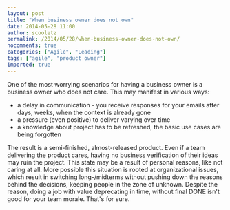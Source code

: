 ```yaml
---
layout: post
title: "When business owner does not own"
date: 2014-05-28 11:00
author: scooletz
permalink: /2014/05/28/when-business-owner-does-not-own/
nocomments: true
categories: ["Agile", "Leading"]
tags: ["agile", "product owner"]
imported: true
---
```


One of the most worrying scenarios for having a business owner is a business owner who does not care. This may manifest in various ways:

* a delay in communication - you receive responses for your emails after days, weeks, when the context is already gone
* a pressure (even positive) to deliver varying over time
* a knowledge about project has to be refreshed, the basic use cases are being forgotten

The result is a semi-finished, almost-released product. Even if a team delivering the product cares, having no business verification of their ideas may ruin the project. This state may be a result of personal reasons, like not caring at all. More possible this situation is rooted at organizational issues, which result in switching long-/midterms without pushing down the reasons behind the decisions, keeping people in the zone of unknown. Despite the reason, doing a job with value deprecating in time, without final DONE isn't good for your team morale. That's for sure.
